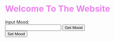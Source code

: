 <!DOCTYPE html>
<html lang="en">
<head>
 
</head>
   
<body>
    <div>
    <font color="violet"> <h1 class="heading"> Welcome To The Website</h1> </font>
      <label for="mood">Input Mood:</label> <br/>
       <input type="text" id="mood" />
       <button onclick="getMood()">Get Mood</button><br>
       <button onclick="setMood()">Set Mood</button>
    </div>
</body>
</html>
